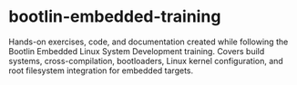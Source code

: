 # bootlin-embedded-training
Hands-on exercises, code, and documentation created while following the Bootlin Embedded Linux System Development training. Covers build systems, cross-compilation, bootloaders, Linux kernel configuration, and root filesystem integration for embedded targets.
